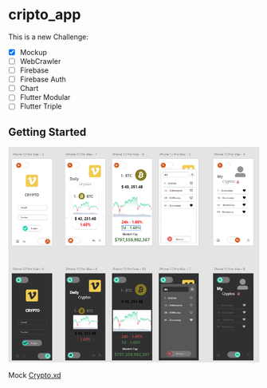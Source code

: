 # cripto_app

This is a new Challenge:

- [x] Mockup
- [ ] WebCrawler
- [ ] Firebase
- [ ] Firebase Auth
- [ ] Chart
- [ ] Flutter Modular
- [ ] Flutter Triple

## Getting Started
<img src='https://github.com/Bwolfs2/cripto_app/blob/master/crypto/assets/telas.png'>

Mock [Crypto.xd](https://github.com/Bwolfs2/cripto_app/blob/master/crypto/assets/Crypto.xd)
